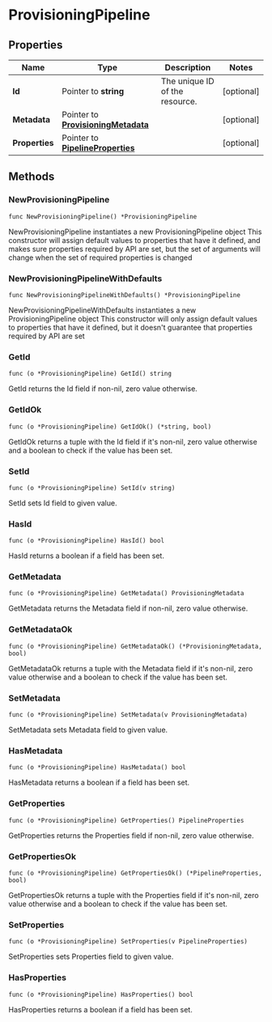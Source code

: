 # ProvisioningPipeline

## Properties

|Name | Type | Description | Notes|
|------------ | ------------- | ------------- | -------------|
|**Id** | Pointer to **string** | The unique ID of the resource. | [optional] |
|**Metadata** | Pointer to [**ProvisioningMetadata**](ProvisioningMetadata.md) |  | [optional] |
|**Properties** | Pointer to [**PipelineProperties**](PipelineProperties.md) |  | [optional] |

## Methods

### NewProvisioningPipeline

`func NewProvisioningPipeline() *ProvisioningPipeline`

NewProvisioningPipeline instantiates a new ProvisioningPipeline object
This constructor will assign default values to properties that have it defined,
and makes sure properties required by API are set, but the set of arguments
will change when the set of required properties is changed

### NewProvisioningPipelineWithDefaults

`func NewProvisioningPipelineWithDefaults() *ProvisioningPipeline`

NewProvisioningPipelineWithDefaults instantiates a new ProvisioningPipeline object
This constructor will only assign default values to properties that have it defined,
but it doesn't guarantee that properties required by API are set

### GetId

`func (o *ProvisioningPipeline) GetId() string`

GetId returns the Id field if non-nil, zero value otherwise.

### GetIdOk

`func (o *ProvisioningPipeline) GetIdOk() (*string, bool)`

GetIdOk returns a tuple with the Id field if it's non-nil, zero value otherwise
and a boolean to check if the value has been set.

### SetId

`func (o *ProvisioningPipeline) SetId(v string)`

SetId sets Id field to given value.

### HasId

`func (o *ProvisioningPipeline) HasId() bool`

HasId returns a boolean if a field has been set.

### GetMetadata

`func (o *ProvisioningPipeline) GetMetadata() ProvisioningMetadata`

GetMetadata returns the Metadata field if non-nil, zero value otherwise.

### GetMetadataOk

`func (o *ProvisioningPipeline) GetMetadataOk() (*ProvisioningMetadata, bool)`

GetMetadataOk returns a tuple with the Metadata field if it's non-nil, zero value otherwise
and a boolean to check if the value has been set.

### SetMetadata

`func (o *ProvisioningPipeline) SetMetadata(v ProvisioningMetadata)`

SetMetadata sets Metadata field to given value.

### HasMetadata

`func (o *ProvisioningPipeline) HasMetadata() bool`

HasMetadata returns a boolean if a field has been set.

### GetProperties

`func (o *ProvisioningPipeline) GetProperties() PipelineProperties`

GetProperties returns the Properties field if non-nil, zero value otherwise.

### GetPropertiesOk

`func (o *ProvisioningPipeline) GetPropertiesOk() (*PipelineProperties, bool)`

GetPropertiesOk returns a tuple with the Properties field if it's non-nil, zero value otherwise
and a boolean to check if the value has been set.

### SetProperties

`func (o *ProvisioningPipeline) SetProperties(v PipelineProperties)`

SetProperties sets Properties field to given value.

### HasProperties

`func (o *ProvisioningPipeline) HasProperties() bool`

HasProperties returns a boolean if a field has been set.


